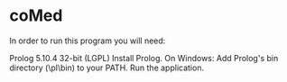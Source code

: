 # coMed
In order to run this program you will need:

Prolog 5.10.4 32-bit (LGPL)
Install Prolog.
On Windows: Add Prolog's bin directory (\pl\bin) to your PATH.
Run the application.